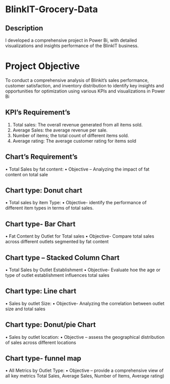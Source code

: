 # BlinkIT-Grocery-Data
## Description

I developed a comprehensive project in Power Bi, with detailed visualizations and insights performance of the BlinkIT business.

# Project Objective

To conduct a comprehensive analysis of Blinkit’s sales performance, customer satisfaction, and inventory distribution to identify key insights and opportunities for optimization using various KPIs and visualizations in Power Bi

## KPI’s Requirement’s
1.	Total sales: The overall revenue generated from all items sold.
2.	Average Sales: the average revenue per sale.
3.	Number of items; the total count of different items sold.
4.	Average rating: The average customer rating for items sold

## Chart’s Requirement’s

•	Total Sales by fat content:
•	Objective – Analyzing the impact of fat content on total sale	
## Chart type: Donut chart

•	Total sales by item Type:
•	Objective- identify the performance of different item types in terms of total sales.
## Chart type- Bar Chart

•	Fat Content by Outlet for Total sales
•	Objective- Compare total sales across different outlets segmented by fat content
## Chart type – Stacked Column Chart

•	Total Sales by Outlet Establishment
•	Objective- Evaluate hoe the age or type of outlet establishment influences total sales
## Chart type: Line chart

•	Sales by outlet Size:
•	Objective- Analyzing the correlation between outlet size and total sales
## Chart type: Donut/pie Chart

•	Sales by outlet location:
•	Objective – assess the geographical distribution of sales across different locations
## Chart type- funnel map

•	All Metrics by Outlet Type:
•	Objective – provide a comprehensive view of all key metrics Total Sales, Average Sales, Number of Items, Average rating)




